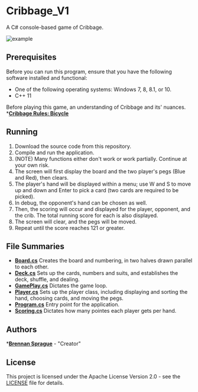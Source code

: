 # Cribbage_V1
A C# console-based game of Cribbage.

![example](Reference/example.png)

## Prerequisites
Before you can run this program, ensure that you have the following software installed and functional:
* One of the following operating systems: Windows 7, 8, 8.1, or 10.
* C++ 11

Before playing this game, an understanding of Cribbage and its' nuances.
*[**Cribbage Rules: Bicycle**](https://bicyclecards.com/how-to-play/cribbage/)

## Running
1. Download the source code from this repository.
2. Compile and run the application.
3. (NOTE) Many functions either don't work or work partially. Continue at your own risk.
4. The screen will first display the board and the two player's pegs (Blue and Red), then clears.
5. The player's hand will be displayed within a menu; use W and S to move up and down and Enter to pick a card (two cards are required to be picked).
6. In debug, the opponent's hand can be chosen as well.
7. Then, the scoring will occur and displayed for the player, opponent, and the crib. The total running score for each is also displayed.
8. The screen will clear, and the pegs will be moved. 
9. Repeat until the score reaches 121 or greater.

## File Summaries
* [__Board.cs__](Board.cs) Creates the board and numbering, in two halves drawn parallel to each other.
* [__Deck.cs__](Deck.cs) Sets up the cards, numbers and suits, and establishes the deck, shuffle, and dealing.
* [__GamePlay.cs__](GamePlay.cs) Dictates the game loop.
* [__Player.cs__](Player.cs) Sets up the player class, including displaying and sorting the hand, choosing cards, and moving the pegs.
* [__Program.cs__](Program.cs) Entry point for the application.
* [__Scoring.cs__](Scoring.cs) Dictates how many pointes each player gets per hand.

## Authors
*[**Brennan Sprague**](https://github.com/b-Sprague) - "Creator"

## License
This project is licensed under the Apache License Version 2.0 - see the [LICENSE](LICENSE) file for details.
